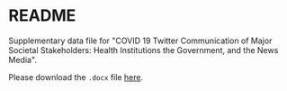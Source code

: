 # README

Supplementary data file for "COVID 19 Twitter Communication of Major Societal Stakeholders: Health Institutions the Government, and the News Media".

Please download the `.docx` file [here](https://twittercomm.github.io/twitter_communication_study/supplementary_file.docx).
